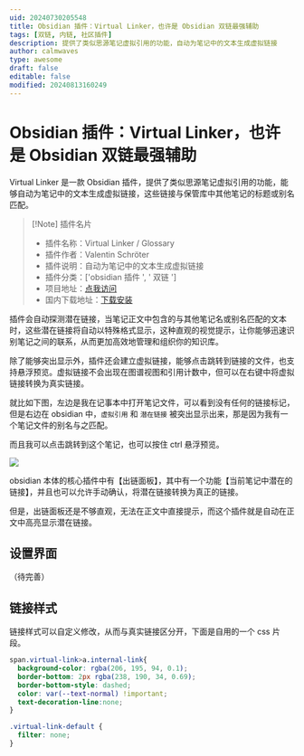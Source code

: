 ```yaml
---
uid: 20240730205548
title: Obsidian 插件：Virtual Linker，也许是 Obsidian 双链最强辅助
tags: [双链, 内链, 社区插件]
description: 提供了类似思源笔记虚拟引用的功能，自动为笔记中的文本生成虚拟链接
author: calmwaves
type: awesome
draft: false
editable: false
modified: 20240813160249
---
```


# Obsidian 插件：Virtual Linker，也许是 Obsidian 双链最强辅助

Virtual Linker 是一款 Obsidian 插件，提供了类似思源笔记虚拟引用的功能，能够自动为笔记中的文本生成虚拟链接，这些链接与保管库中其他笔记的标题或别名匹配。

> [!Note] 插件名片
> - 插件名称：Virtual Linker / Glossary
> - 插件作者：Valentin Schröter
> - 插件说明：自动为笔记中的文本生成虚拟链接
> - 插件分类：['obsidian 插件 ', ' 双链 ']
> - 项目地址：[点我访问](https://github.com/vschroeter/obsidian-virtual-linker)
> - 国内下载地址：[下载安装](https://pkmer.cn/products/plugin/pluginMarket/?virtual-linker)

插件会自动探测潜在链接，当笔记正文中包含的与其他笔记名或别名匹配的文本时，这些潜在链接将自动以特殊格式显示，这种直观的视觉提示，让你能够迅速识别笔记之间的联系，从而更加高效地管理和组织你的知识库。

除了能够突出显示外，插件还会建立虚拟链接，能够点击跳转到链接的文件，也支持悬浮预览。虚拟链接不会出现在图谱视图和引用计数中，但可以在右键中将虚拟链接转换为真实链接。

就比如下图，左边是我在记事本中打开笔记文件，可以看到没有任何的链接标记，但是右边在 obsidian 中，`虚拟引用` 和 `潜在链接` 被突出显示出来，那是因为我有一个笔记文件的别名与之匹配。

而且我可以点击跳转到这个笔记，也可以按住 ctrl 悬浮预览。

![](https://cdn.pkmer.cn/images/20240730204932.png!pkmer)

obsidian 本体的核心插件中有【出链面板】，其中有一个功能【当前笔记中潜在的链接】，并且也可以允许手动确认，将潜在链接转换为真正的链接。

但是，出链面板还是不够直观，无法在正文中直接提示，而这个插件就是自动在正文中高亮显示潜在链接。

## 设置界面

（待完善）

## 链接样式

链接样式可以自定义修改，从而与真实链接区分开，下面是自用的一个 css 片段。

```css
span.virtual-link>a.internal-link{
  background-color: rgba(206, 195, 94, 0.1);
  border-bottom: 2px rgba(238, 190, 34, 0.69);
  border-bottom-style: dashed;
  color: var(--text-normal) !important;
  text-decoration-line:none;
}

.virtual-link-default {
  filter: none;
}
```

